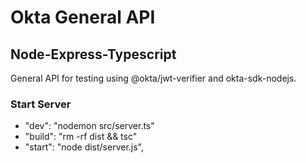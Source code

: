 # Okta General API
## Node-Express-Typescript
General API for testing using @okta/jwt-verifier and okta-sdk-nodejs.

### Start Server
- "dev": "nodemon src/server.ts"
- "build": "rm -rf dist && tsc"
- "start": "node dist/server.js",